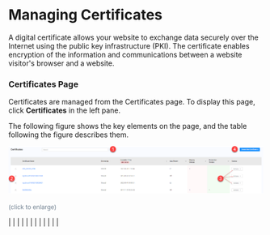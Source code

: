 <!--?xml version="1.0" encoding="utf-8"?-->

<link href="../Resources/TableStyles/Rows.css" rel="stylesheet" madcap:stylesheettype="table">

<title>Certificates Overview</title>

# Managing Certificates

A digital certificate allows your website to exchange data securely over the Internet using the public key infrastructure (PKI). The certificate enables encryption of the information and communications between a website visitor's browser and a website.



### Certificates Page 

Certificates are managed from the Certificates page. To display this page, click **Certificates** in the left pane.

The following figure shows the key elements on the page, and the table following the figure describes them.

![null](<../Resources/Images/Certificates Page.png>)

<span style="color: #708090; font-size: 9pt;">(click to enlarge)</span>

|  |
|  |
|  |
|  |
|  |
|  |

